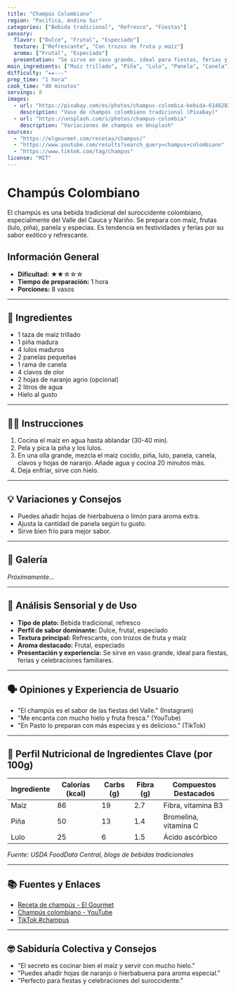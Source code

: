 ```yaml
---
title: "Champús Colombiano"
region: "Pacífica, Andina Sur"
categories: ["Bebida tradicional", "Refresco", "Fiestas"]
sensory:
  flavor: ["Dulce", "Frutal", "Especiado"]
  texture: ["Refrescante", "Con trozos de fruta y maíz"]
  aroma: ["Frutal", "Especiado"]
  presentation: "Se sirve en vaso grande, ideal para fiestas, ferias y celebraciones familiares."
main_ingredients: ["Maíz trillado", "Piña", "Lulo", "Panela", "Canela"]
difficulty: "★★☆☆☆"
prep_time: "1 hora"
cook_time: "40 minutos"
servings: 8
images:
  - url: "https://pixabay.com/es/photos/champus-colombia-bebida-6146283/"
    description: "Vaso de champús colombiano tradicional (Pixabay)"
  - url: "https://unsplash.com/s/photos/champus-colombia"
    description: "Variaciones de champús en Unsplash"
sources:
  - "https://elgourmet.com/recetas/champus/"
  - "https://www.youtube.com/results?search_query=champus+colombiano"
  - "https://www.tiktok.com/tag/champus"
license: "MIT"
---
```


# Champús Colombiano

El champús es una bebida tradicional del suroccidente colombiano, especialmente del Valle del Cauca y Nariño. Se prepara con maíz, frutas (lulo, piña), panela y especias. Es tendencia en festividades y ferias por su sabor exótico y refrescante.

## Información General

* **Dificultad:** ★★☆☆☆
* **Tiempo de preparación:** 1 hora
* **Porciones:** 8 vasos

---

## 📝 Ingredientes

- 1 taza de maíz trillado
- 1 piña madura
- 4 lulos maduros
- 2 panelas pequeñas
- 1 rama de canela
- 4 clavos de olor
- 2 hojas de naranjo agrio (opcional)
- 2 litros de agua
- Hielo al gusto

---

## 👨‍🍳 Instrucciones

1. Cocina el maíz en agua hasta ablandar (30-40 min).
2. Pela y pica la piña y los lulos.
3. En una olla grande, mezcla el maíz cocido, piña, lulo, panela, canela, clavos y hojas de naranjo. Añade agua y cocina 20 minutos más.
4. Deja enfriar, sirve con hielo.

---

## 💡 Variaciones y Consejos

- Puedes añadir hojas de hierbabuena o limón para aroma extra.
- Ajusta la cantidad de panela según tu gusto.
- Sirve bien frío para mejor sabor.

---

## 📸 Galería

*Próximamente...*

---

## 🔬 Análisis Sensorial y de Uso

- **Tipo de plato:** Bebida tradicional, refresco
- **Perfil de sabor dominante:** Dulce, frutal, especiado
- **Textura principal:** Refrescante, con trozos de fruta y maíz
- **Aroma destacado:** Frutal, especiado
- **Presentación y experiencia:** Se sirve en vaso grande, ideal para fiestas, ferias y celebraciones familiares.

---

## 🗣️ Opiniones y Experiencia de Usuario

- "El champús es el sabor de las fiestas del Valle." (Instagram)
- "Me encanta con mucho hielo y fruta fresca." (YouTube)
- "En Pasto lo preparan con más especias y es delicioso." (TikTok)

---

## 🧬 Perfil Nutricional de Ingredientes Clave (por 100g)

| Ingrediente | Calorías (kcal) | Carbs (g) | Fibra (g) | Compuestos Destacados |
|-------------|-----------------|-----------|-----------|----------------------|
| Maíz        | 86              | 19        | 2.7       | Fibra, vitamina B3   |
| Piña        | 50              | 13        | 1.4       | Bromelina, vitamina C|
| Lulo        | 25              | 6         | 1.5       | Ácido ascórbico      |

*Fuente: USDA FoodData Central, blogs de bebidas tradicionales*

---

## 📚 Fuentes y Enlaces

- [Receta de champús - El Gourmet](https://elgourmet.com/recetas/champus/)
- [Champús colombiano - YouTube](https://www.youtube.com/results?search_query=champus+colombiano)
- [TikTok #champus](https://www.tiktok.com/tag/champus)

---

## 🤓 Sabiduría Colectiva y Consejos

- "El secreto es cocinar bien el maíz y servir con mucho hielo."
- "Puedes añadir hojas de naranjo o hierbabuena para aroma especial."
- "Perfecto para fiestas y celebraciones del suroccidente."

